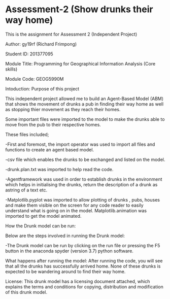 # Assessment-2 (Show drunks their way home)

This is the assignment for Assessment 2 (Independent Project)

Author: gy19rf (Richard Frimpong) 

Student ID: 201377095

Module Title: Programming for Geographical Information Analysis (Core skills)

Module Code: GEOG5990M

Intoduction: Purpose of this project

This independent project allowed me to build an Agent-Based Model (ABM) that shows the movement of drunks a pub in finding their way home as well as stopping thier movement as they reach their homes.

Some important files were imported to the model to make the drunks able to move from the pub to their respective homes. 

These files included;

-First and foremost, the import operator was used to import all files and functions to create an agent based model.

-csv file which enables the drunks to be exchanged and listed on the model.

-drunk.plan.txt was imported to help read the code.

-Agentframework was used in order to establish drunks in the environment which helps in initialising the drunks, return the description of a drunk as astring of a text etc.

-Matplotlib.pyplot was imported to allow plotting of drunks , pubs, houses and make them visible on the screen for any code reader to easily understand what is going on in the model.
Matplotlib.animation was imported to get the model animated.

How the Drunk model can be run:

Below are the steps involved in running the Drunk model:

-The Drunk model can be run by clicking on the run file or pressing the F5 button in the anaconda spyder (version 3.7) python software.

What happens after running the model:
After running the code, you will see that all the drunks has successfully arrived home. None of these drunks is expected to be wandering around to find their way home. 

    
License: This drunk model has a licensing document attached, which explains the terms and conditions for copying, distribution and modification of this drunk model. 




